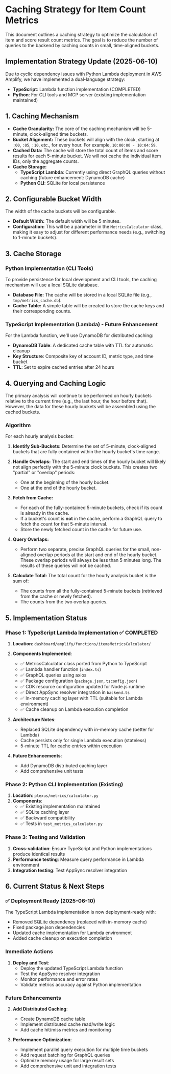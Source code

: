 # Caching Strategy for Item Count Metrics

This document outlines a caching strategy to optimize the calculation of item and score result count metrics. The goal is to reduce the number of queries to the backend by caching counts in small, time-aligned buckets.

## Implementation Strategy Update (2025-06-10)

Due to cyclic dependency issues with Python Lambda deployment in AWS Amplify, we have implemented a dual-language strategy:
- **TypeScript**: Lambda function implementation (COMPLETED)
- **Python**: For CLI tools and MCP server (existing implementation maintained)

## 1. Caching Mechanism

- **Cache Granularity:** The core of the caching mechanism will be 5-minute, clock-aligned time buckets.
- **Bucket Alignment:** These buckets will align with the clock, starting at `:00`, `:05`, `:10`, etc., for every hour. For example, `10:00:00 - 10:04:59`.
- **Cached Data:** The cache will store the total count of items and score results for each 5-minute bucket. We will not cache the individual item IDs, only the aggregate counts.
- **Cache Storage:** 
  - **TypeScript Lambda**: Currently using direct GraphQL queries without caching (future enhancement: DynamoDB cache)
  - **Python CLI**: SQLite for local persistence

## 2. Configurable Bucket Width
The width of the cache buckets will be configurable.
- **Default Width:** The default width will be 5 minutes.
- **Configuration:** This will be a parameter in the `MetricsCalculator` class, making it easy to adjust for different performance needs (e.g., switching to 1-minute buckets).

## 3. Cache Storage

### Python Implementation (CLI Tools)
To provide persistence for local development and CLI tools, the caching mechanism will use a local SQLite database.

- **Database File:** The cache will be stored in a local SQLite file (e.g., `tmp/metrics_cache.db`).
- **Cache Table:** A simple table will be created to store the cache keys and their corresponding counts.

### TypeScript Implementation (Lambda) - Future Enhancement
For the Lambda function, we'll use DynamoDB for distributed caching:

- **DynamoDB Table**: A dedicated cache table with TTL for automatic cleanup
- **Key Structure**: Composite key of account ID, metric type, and time bucket
- **TTL**: Set to expire cached entries after 24 hours

## 4. Querying and Caching Logic

The primary analysis will continue to be performed on hourly buckets relative to the current time (e.g., the last hour, the hour before that). However, the data for these hourly buckets will be assembled using the cached buckets.

### Algorithm

For each hourly analysis bucket:

1.  **Identify Sub-Buckets:** Determine the set of 5-minute, clock-aligned buckets that are fully contained within the hourly bucket's time range.

2.  **Handle Overlaps:** The start and end times of the hourly bucket will likely not align perfectly with the 5-minute clock buckets. This creates two "partial" or "overlap" periods:
    *   One at the beginning of the hourly bucket.
    *   One at the end of the hourly bucket.

3.  **Fetch from Cache:**
    *   For each of the fully-contained 5-minute buckets, check if its count is already in the cache.
    *   If a bucket's count is **not** in the cache, perform a GraphQL query to fetch the count for that 5-minute interval.
    *   Store the newly fetched count in the cache for future use.

4.  **Query Overlaps:**
    *   Perform two separate, precise GraphQL queries for the small, non-aligned overlap periods at the start and end of the hourly bucket. These overlap periods will always be less than 5 minutes long. The results of these queries will not be cached.

5.  **Calculate Total:** The total count for the hourly analysis bucket is the sum of:
    *   The counts from all the fully-contained 5-minute buckets (retrieved from the cache or newly fetched).
    *   The counts from the two overlap queries.

## 5. Implementation Status

### Phase 1: TypeScript Lambda Implementation ✅ COMPLETED
1. **Location**: `dashboard/amplify/functions/itemsMetricsCalculator/`
2. **Components Implemented**:
   - ✅ MetricsCalculator class ported from Python to TypeScript
   - ✅ Lambda handler function (`index.ts`)
   - ✅ GraphQL queries using axios
   - ✅ Package configuration (`package.json`, `tsconfig.json`)
   - ✅ CDK resource configuration updated for Node.js runtime
   - ✅ Direct AppSync resolver integration in `backend.ts`
   - ✅ In-memory caching layer with TTL (suitable for Lambda environment)
   - ✅ Cache cleanup on Lambda execution completion
   
3. **Architecture Notes**:
   - Replaced SQLite dependency with in-memory cache (better for Lambda)
   - Cache persists only for single Lambda execution (stateless)
   - 5-minute TTL for cache entries within execution
   
4. **Future Enhancements**:
   - Add DynamoDB distributed caching layer
   - Add comprehensive unit tests

### Phase 2: Python CLI Implementation (Existing)
1. **Location**: `plexus/metrics/calculator.py`
2. **Components**:
   - ✅ Existing implementation maintained
   - ✅ SQLite caching layer
   - ✅ Backward compatibility
   - ✅ Tests in `test_metrics_calculator.py`

### Phase 3: Testing and Validation
1. **Cross-validation**: Ensure TypeScript and Python implementations produce identical results
2. **Performance testing**: Measure query performance in Lambda environment
3. **Integration testing**: Test AppSync resolver integration

## 6. Current Status & Next Steps

### ✅ Deployment Ready (2025-06-10)
The TypeScript Lambda implementation is now deployment-ready with:
- Removed SQLite dependency (replaced with in-memory cache)
- Fixed package.json dependencies 
- Updated cache implementation for Lambda environment
- Added cache cleanup on execution completion

### Immediate Actions
1. **Deploy and Test**:
   - Deploy the updated TypeScript Lambda function
   - Test the AppSync resolver integration
   - Monitor performance and error rates
   - Validate metrics accuracy against Python implementation

### Future Enhancements
2. **Add Distributed Caching**:
   - Create DynamoDB cache table
   - Implement distributed cache read/write logic
   - Add cache hit/miss metrics and monitoring

3. **Performance Optimization**:
   - Implement parallel query execution for multiple time buckets
   - Add request batching for GraphQL queries
   - Optimize memory usage for large result sets
   - Add comprehensive unit and integration tests
